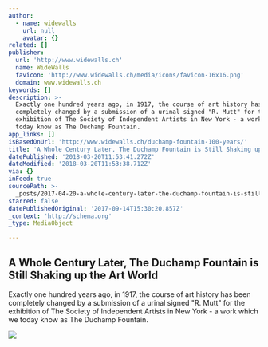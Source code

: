 ```yaml
---
author:
  - name: widewalls
    url: null
    avatar: {}
related: []
publisher:
  url: 'http://www.widewalls.ch'
  name: WideWalls
  favicon: 'http://www.widewalls.ch/media/icons/favicon-16x16.png'
  domain: www.widewalls.ch
keywords: []
description: >-
  Exactly one hundred years ago, in 1917, the course of art history has been
  completely changed by a submission of a urinal signed "R. Mutt" for the
  exhibition of The Society of Independent Artists in New York - a work which we
  today know as The Duchamp Fountain.
app_links: []
isBasedOnUrl: 'http://www.widewalls.ch/duchamp-fountain-100-years/'
title: 'A Whole Century Later, The Duchamp Fountain is Still Shaking up the Art World'
datePublished: '2018-03-20T11:53:41.272Z'
dateModified: '2018-03-20T11:53:38.712Z'
via: {}
inFeed: true
sourcePath: >-
  _posts/2017-04-20-a-whole-century-later-the-duchamp-fountain-is-still-shaking.md
starred: false
datePublishedOriginal: '2017-09-14T15:30:20.857Z'
_context: 'http://schema.org'
_type: MediaObject

---
```

<article style=""><h1>A Whole Century Later, The Duchamp Fountain is Still Shaking up the Art World</h1><p>Exactly one hundred years ago, in 1917, the course of art history has been completely changed by a submission of a urinal signed "R. Mutt" for the exhibition of The Society of Independent Artists in New York - a work which we today know as The Duchamp Fountain.</p><img src="http://d2jv9003bew7ag.cloudfront.net/uploads/Marcel-Duchamp-Fountain-19173.jpg" /></article>
